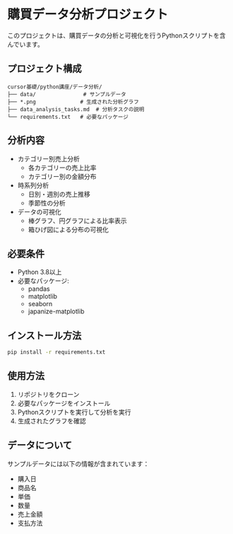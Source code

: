 # 購買データ分析プロジェクト

このプロジェクトは、購買データの分析と可視化を行うPythonスクリプトを含んでいます。

## プロジェクト構成

```
cursor基礎/python講座/データ分析/
├── data/               # サンプルデータ
├── *.png              # 生成された分析グラフ
├── data_analysis_tasks.md  # 分析タスクの説明
└── requirements.txt   # 必要なパッケージ
```

## 分析内容

- カテゴリー別売上分析
  - 各カテゴリーの売上比率
  - カテゴリー別の金額分布
- 時系列分析
  - 日別・週別の売上推移
  - 季節性の分析
- データの可視化
  - 棒グラフ、円グラフによる比率表示
  - 箱ひげ図による分布の可視化

## 必要条件

- Python 3.8以上
- 必要なパッケージ:
  - pandas
  - matplotlib
  - seaborn
  - japanize-matplotlib

## インストール方法

```bash
pip install -r requirements.txt
```

## 使用方法

1. リポジトリをクローン
2. 必要なパッケージをインストール
3. Pythonスクリプトを実行して分析を実行
4. 生成されたグラフを確認

## データについて

サンプルデータには以下の情報が含まれています：
- 購入日
- 商品名
- 単価
- 数量
- 売上金額
- 支払方法 